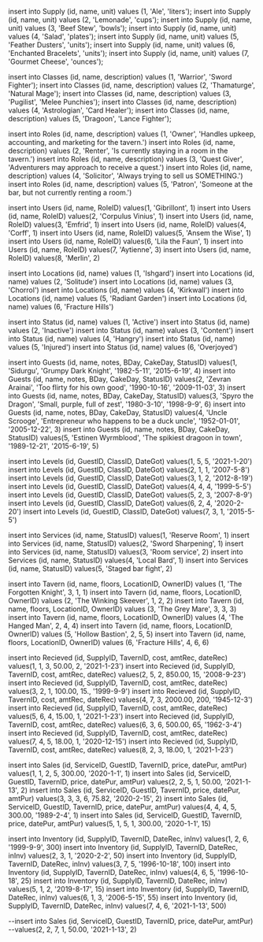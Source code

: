 insert into Supply (id, name, unit)
values (1, 'Ale', 'liters');
insert into Supply (id, name, unit)
values (2, 'Lemonade', 'cups');
insert into Supply (id, name, unit)
values (3, 'Beef Stew', 'bowls');
insert into Supply (id, name, unit)
values (4, 'Salad', 'plates');
insert into Supply (id, name, unit)
values (5, 'Feather Dusters', 'units');
insert into Supply (id, name, unit)
values (6, 'Enchanted Bracelets', 'units');
insert into Supply (id, name, unit)
values (7, 'Gourmet Cheese', 'ounces');

insert into Classes (id, name, description)
values (1, 'Warrior', 'Sword Fighter');
insert into Classes (id, name, description)
values (2, 'Thamaturge', 'Natural Mage');
insert into Classes (id, name, description)
values (3, 'Pugilist', 'Melee Punchies');
insert into Classes (id, name, description)
values (4, 'Astrologian', 'Card Healer');
insert into Classes (id, name, description)
values (5, 'Dragoon', 'Lance Fighter');

insert into Roles (id, name, description)
values (1, 'Owner', 'Handles upkeep, accounting, and marketing for the tavern.')
insert into Roles (id, name, description)
values (2, 'Renter', 'Is currently staying in a room in the tavern.')
insert into Roles (id, name, description)
values (3, 'Quest Giver', 'Adventurers may approach to receive a quest.')
insert into Roles (id, name, description)
values (4, 'Solicitor', 'Always trying to sell us SOMETHING.')
insert into Roles (id, name, description)
values (5, 'Patron', 'Someone at the bar, but not currently renting a room.')

insert into Users (id, name, RoleID)
values(1, 'Gibrillont', 1)
insert into Users (id, name, RoleID)
values(2, 'Corpulus Vinius', 1)
insert into Users (id, name, RoleID)
values(3, 'Emfrid', 1)
insert into Users (id, name, RoleID)
values(4, 'Corff', 1)
insert into Users (id, name, RoleID)
values(5, 'Ansem the Wise', 1)
insert into Users (id, name, RoleID)
values(6, 'Lila the Faun', 1)
insert into Users (id, name, RoleID)
values(7, 'Aytienne', 3)
insert into Users (id, name, RoleID)
values(8, 'Merlin', 2)

insert into Locations (id, name)
values (1, 'Ishgard')
insert into Locations (id, name)
values (2, 'Solitude')
insert into Locations (id, name)
values (3, 'Chorrol')
insert into Locations (id, name)
values (4, 'Kirkwall')
insert into Locations (id, name)
values (5, 'Radiant Garden')
insert into Locations (id, name)
values (6, 'Fracture Hills')

insert into Status (id, name)
values (1, 'Active')
insert into Status (id, name)
values (2, 'Inactive')
insert into Status (id, name)
values (3, 'Content')
insert into Status (id, name)
values (4, 'Hangry')
insert into Status (id, name)
values (5, 'Injured')
insert into Status (id, name)
values (6, 'Overjoyed')

insert into Guests (id, name, notes, BDay, CakeDay, StatusID)
values(1, 'Sidurgu', 'Grumpy Dark Knight', '1982-5-11', '2015-6-19', 4)
insert into Guests (id, name, notes, BDay, CakeDay, StatusID)
values(2, 'Zevran Arainai', 'Too flirty for his own good', '1990-10-16', '2009-11-03', 3)
insert into Guests (id, name, notes, BDay, CakeDay, StatusID)
values(3, 'Spyro the Dragon', 'Small, purple, full of zest', '1980-3-10', '1998-9-9', 6)
insert into Guests (id, name, notes, BDay, CakeDay, StatusID)
values(4, 'Uncle Scrooge', 'Entrepreneur who happens to be a duck uncle', '1952-01-01', '2005-12-22', 3)
insert into Guests (id, name, notes, BDay, CakeDay, StatusID)
values(5, 'Estinen Wyrmblood', 'The spikiest dragoon in town', '1989-12-21', '2015-6-19', 5)

insert into Levels (id, GuestID, ClassID, DateGot)
values(1, 5, 5, '2021-1-20')
insert into Levels (id, GuestID, ClassID, DateGot)
values(2, 1, 1, '2007-5-8')
insert into Levels (id, GuestID, ClassID, DateGot)
values(3, 1, 2, '2012-8-19')
insert into Levels (id, GuestID, ClassID, DateGot)
values(4, 4, 4, '1999-5-5')
insert into Levels (id, GuestID, ClassID, DateGot)
values(5, 2, 3, '2007-8-9')
insert into Levels (id, GuestID, ClassID, DateGot)
values(6, 2, 4, '2020-2-20')
insert into Levels (id, GuestID, ClassID, DateGot)
values(7, 3, 1, '2015-5-5')

insert into Services (id, name, StatusID)
values(1, 'Reserve Room', 1)
insert into Services (id, name, StatusID)
values(2, 'Sword Sharpening', 1)
insert into Services (id, name, StatusID)
values(3, 'Room service', 2)
insert into Services (id, name, StatusID)
values(4, 'Local Bard', 1)
insert into Services (id, name, StatusID)
values(5, 'Staged bar fight', 2)

insert into Tavern (id, name, floors, LocationID, OwnerID) 
values (1, 'The Forgotten Knight', 3, 1, 1)
insert into Tavern (id, name, floors, LocationID, OwnerID) 
values (2, 'The Winking Skeever', 1, 2, 2)
insert into Tavern (id, name, floors, LocationID, OwnerID) 
values (3, 'The Grey Mare', 3, 3, 3)
insert into Tavern (id, name, floors, LocationID, OwnerID) 
values (4, 'The Hanged Man', 2, 4, 4)
insert into Tavern (id, name, floors, LocationID, OwnerID) 
values (5, 'Hollow Bastion', 2, 5, 5)
insert into Tavern (id, name, floors, LocationID, OwnerID) 
values (6, 'Fracture Hills', 4, 6, 6)

insert into Recieved (id, SupplyID, TavernID, cost, amtRec, dateRec)
values(1, 1, 3, 50.00, 2, '2021-1-23')
insert into Recieved (id, SupplyID, TavernID, cost, amtRec, dateRec)
values(2, 5, 2, 850.00, 15, '2008-9-23')
insert into Recieved (id, SupplyID, TavernID, cost, amtRec, dateRec)
values(3, 2, 1, 100.00, 15., '1999-9-9')
insert into Recieved (id, SupplyID, TavernID, cost, amtRec, dateRec)
values(4, 7, 3, 2000.00, 200, '1945-12-3')
insert into Recieved (id, SupplyID, TavernID, cost, amtRec, dateRec)
values(5, 6, 4, 15.00, 1, '2021-1-23')
insert into Recieved (id, SupplyID, TavernID, cost, amtRec, dateRec)
values(6, 3, 6, 500.00, 65, '1962-3-4')
insert into Recieved (id, SupplyID, TavernID, cost, amtRec, dateRec)
values(7, 4, 5, 18.00, 1, '2020-12-15')
insert into Recieved (id, SupplyID, TavernID, cost, amtRec, dateRec)
values(8, 2, 3, 18.00, 1, '2021-1-23')

insert into Sales (id, ServiceID, GuestID, TavernID, price, datePur, amtPur)
values(1, 1, 2, 5, 300.00, '2020-1-1', 1)
insert into Sales (id, ServiceID, GuestID, TavernID, price, datePur, amtPur)
values(2, 2, 5, 1, 50.00, '2021-1-13', 2)
insert into Sales (id, ServiceID, GuestID, TavernID, price, datePur, amtPur)
values(3, 3, 3, 6, 75.82, '2020-2-15', 2)
insert into Sales (id, ServiceID, GuestID, TavernID, price, datePur, amtPur)
values(4, 4, 4, 5, 300.00, '1989-2-4', 1)
insert into Sales (id, ServiceID, GuestID, TavernID, price, datePur, amtPur)
values(5, 1, 5, 1, 300.00, '2020-1-1', 15)

insert into Inventory (id, SupplyID, TavernID, DateRec, inInv)
values(1, 2, 6, '1999-9-9', 300)
insert into Inventory (id, SupplyID, TavernID, DateRec, inInv)
values(2, 3, 1, '2020-2-2', 50)
insert into Inventory (id, SupplyID, TavernID, DateRec, inInv)
values(3, 7, 5, '1996-10-18', 100)
insert into Inventory (id, SupplyID, TavernID, DateRec, inInv)
values(4, 6, 5, '1996-10-18', 25)
insert into Inventory (id, SupplyID, TavernID, DateRec, inInv)
values(5, 1, 2, '2019-8-17', 15)
insert into Inventory (id, SupplyID, TavernID, DateRec, inInv)
values(6, 1, 3, '2006-5-15', 55)
insert into Inventory (id, SupplyID, TavernID, DateRec, inInv)
values(7, 4, 6, '2021-1-13', 500)


--insert into Sales (id, ServiceID, GuestID, TavernID, price, datePur, amtPur)
--values(2, 2, 7, 1, 50.00, '2021-1-13', 2)